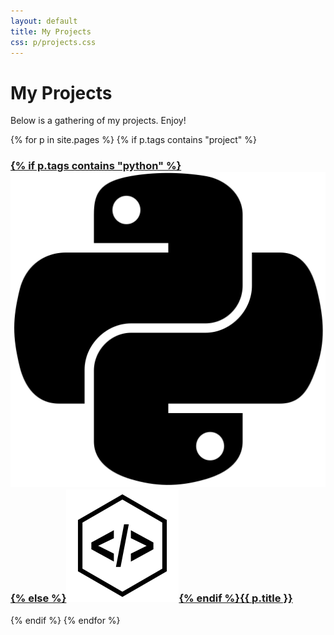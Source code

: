 ```yaml
---
layout: default
title: My Projects
css: p/projects.css
---
```

# My Projects 

Below is a gathering of my projects. Enjoy!

<div class="jumbotron">
	<div class="container">
		<div class="row">	
		{% for p in site.pages %}
			{% if p.tags contains "project" %}
			<div class="col-md-4 project">
				<a href="{{ p.url }}"><h3>{% if p.tags contains "python" %}<img alt="python icon" src="/assets/img/python.svg">{% else %}<img alt="code icon" src="/assets/img/code.svg">{% endif %}{{ p.title }}</h3></a>	
			</div>	
			{% endif %}
		{% endfor %}	
		</div>
	</div>
</div>